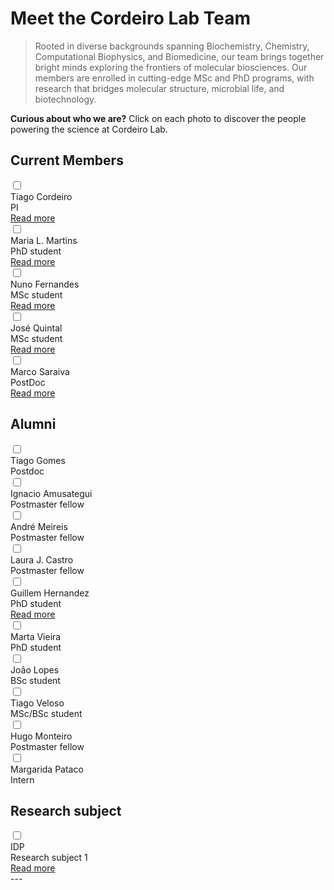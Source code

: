 # Meet the Cordeiro Lab Team

>Rooted in diverse backgrounds spanning Biochemistry, Chemistry, Computational Biophysics, and Biomedicine, our team brings together bright minds exploring the frontiers of molecular biosciences. Our members are enrolled in cutting-edge MSc and PhD programs, with research that bridges molecular structure, microbial life, and biotechnology.

**Curious about who we are?** Click on each photo to discover the people powering the science at Cordeiro Lab.

## Current Members
<div class="team-grid">

<label class="flip-card">
  <input type="checkbox" />
  <div class="flip-card-inner">
    <div class="flip-card-front" style="background-image: url('/assets/images/team/cordeiro.jpg');"></div>
    <div class="flip-card-back">
      <div class="name">Tiago Cordeiro</div>
      <div>PI</div>
      <a href="/team/tiago-cordeiro.html" target="_blank" class="btn">Read more</a>
    </div>
  </div>
</label>

<label class="flip-card">
  <input type="checkbox" />
  <div class="flip-card-inner">
    <div class="flip-card-front" style="background-image: url('/assets/images/team/maria.jpg');"></div>
    <div class="flip-card-back">
      <div class="name">Maria L. Martins</div>
      <div>PhD student</div>
      <a href="/team/maria-martins.html" target="_blank" class="btn">Read more</a>
    </div>
  </div>
</label>

<label class="flip-card">
  <input type="checkbox" />
  <div class="flip-card-inner">
    <div class="flip-card-front" style="background-image: url('/assets/images/team/nuno.jpg');"></div>
    <div class="flip-card-back">
      <div class="name">Nuno Fernandes</div>
      <div>MSc student</div>
      <a href="/team/nuno-fernandes.html" target="_blank" class="btn">Read more</a>
    </div>
  </div>
</label>

<label class="flip-card">
  <input type="checkbox" />
  <div class="flip-card-inner">
    <div class="flip-card-front" style="background-image: url('/assets/images/team/jose.jpg');"></div>
    <div class="flip-card-back">
      <div class="name">José Quintal</div>
      <div>MSc student</div>
      <a href="/team/jose-quintal.html" target="_blank" class="btn">Read more</a>
    </div>
  </div>
</label>

<label class="flip-card">
  <input type="checkbox" />
  <div class="flip-card-inner">
    <div class="flip-card-front" style="background-image: url('/assets/images/team/marco.jpg');"></div>
    <div class="flip-card-back">
      <div class="name">Marco Saraiva</div>
      <div>PostDoc </div>
      <a href="/team/marco-saraiva.html" target="_blank" class="btn">Read more</a>
    </div>
  </div>
</label>

</div>

## Alumni
<div class="team-grid">

<label class="flip-card">
  <input type="checkbox" />
  <div class="flip-card-inner">
    <div class="flip-card-front" style="background-image: url('/assets/images/team/gomes.jpg');"></div>
    <div class="flip-card-back">
      <div class="name">Tiago Gomes</div>
      <div>Postdoc</div>
    </div>
  </div>
</label>

<label class="flip-card">
  <input type="checkbox" />
  <div class="flip-card-inner">
    <div class="flip-card-front" style="background-image: url('/assets/images/team/nacho.jpg');"></div>
    <div class="flip-card-back">
      <div class="name">Ignacio Amusategui</div>
      <div>Postmaster fellow</div>
    </div>
  </div>
</label>

<label class="flip-card">
  <input type="checkbox" />
  <div class="flip-card-inner">
    <div class="flip-card-front" style="background-image: url('/assets/images/team/andre.jpg');"></div>
    <div class="flip-card-back">
      <div class="name">André Meireis</div>
      <div>Postmaster fellow</div>
    </div>
  </div>
</label>

<label class="flip-card">
  <input type="checkbox" />
  <div class="flip-card-inner">
    <div class="flip-card-front" style="background-image: url('/assets/images/team/laura.jpg');"></div>
    <div class="flip-card-back">
      <div class="name">Laura J. Castro</div>
      <div>Postmaster fellow</div>
    </div>
  </div>
</label>

<label class="flip-card">
  <input type="checkbox" />
  <div class="flip-card-inner">
    <div class="flip-card-front" style="background-image: url('/assets/images/team/guillem.jpg');"></div>
    <div class="flip-card-back">
      <div class="name">Guillem Hernandez</div>
      <div>PhD student</div>
      <a href="/team/guillem-hernandez.html" target="_blank" class="btn">Read more</a>
    </div>
  </div>
</label>

<label class="flip-card">
  <input type="checkbox" />
  <div class="flip-card-inner">
    <div class="flip-card-front" style="background-image: url('/assets/images/team/marta.jpg');"></div>
    <div class="flip-card-back">
      <div class="name">Marta Vieira</div>
      <div>PhD student</div>
    </div>
  </div>
</label>

<label class="flip-card">
  <input type="checkbox" />
  <div class="flip-card-inner">
    <div class="flip-card-front" style="background-image: url('/assets/images/team/joao.jpg');"></div>
    <div class="flip-card-back">
      <div class="name">João Lopes</div>
      <div>BSc student</div>
    </div>
  </div>
</label>

<label class="flip-card">
  <input type="checkbox" />
  <div class="flip-card-inner">
    <div class="flip-card-front" style="background-image: url('/assets/images/team/tiagov.jpg');"></div>
    <div class="flip-card-back">
      <div class="name">Tiago Veloso</div>
      <div>MSc/BSc student</div>
    </div>
  </div>
</label>

<label class="flip-card">
  <input type="checkbox" />
  <div class="flip-card-inner">
    <div class="flip-card-front" style="background-image: url('/assets/images/team/hugo.jpg');"></div>
    <div class="flip-card-back">
      <div class="name">Hugo Monteiro</div>
      <div>Postmaster fellow</div>
    </div>
  </div>
</label>

<label class="flip-card">
  <input type="checkbox" />
  <div class="flip-card-inner">
    <div class="flip-card-front" style="background-image: url('/assets/images/team/margarida.jpg');"></div>
    <div class="flip-card-back">
      <div class="name">Margarida Pataco</div>
      <div>Intern</div>
    </div>
  </div>
</label>

</div>

## Research subject
<div class="team-grid">
  
<label class="flip-card">
  <input type="checkbox" />
  <div class="flip-card-inner">
    <div class="flip-card-front" style="background-image: url('/assets/images/IDP.png');"></div>
    <div class="flip-card-back">
      <div class="name">IDP</div>
      <div>Research subject 1</div>
      <a href="/team/ipd.html" target="_blank" class="btn">Read more</a>
    </div>
  </div>
</label>

</div>
---
